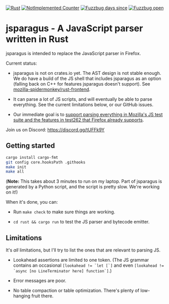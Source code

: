 [![Rust][Rust Badge]][Rust CI Link]
[![NotImplemented Counter][NotImplemented Badge]][NotImplemented Search]
[![Fuzzbug days since][Fuzzbug Days Badge]][Fuzzbugs]
[![Fuzzbug open][Fuzzbug Open Badge]][Fuzzbugs]


# jsparagus - A JavaScript parser written in Rust

jsparagus is intended to replace the JavaScript parser in Firefox.

Current status:

*   jsparagus is not on crates.io yet. The AST design is not stable
    enough.  We do have a build of the JS shell that includes jsparagus
    as an option (falling back on C++ for features jsparagus doesn't
    support). See
    [mozilla-spidermonkey/rust-frontend](https://github.com/mozilla-spidermonkey/rust-frontend).

*   It can parse a lot of JS scripts, and will eventually be able to parse everything.
    See the current limitations below, or our GitHub issues.

*   Our immediate goal is to [support parsing everything in Mozilla's JS
    test suite and the features in test262 that Firefox already
    supports](https://github.com/mozilla-spidermonkey/jsparagus/milestone/1).

Join us on Discord: https://discord.gg/tUFFk9Y


## Getting started

```sh
cargo install cargo-fmt
git config core.hooksPath .githooks
make init
make all
```

(**Note:** This takes about 3 minutes to run on my laptop. Part of
jsparagus is generated by a Python script, and the script is pretty
slow. We're working on it!)

When it's done, you can:

*   Run `make check` to make sure things are working.

*   `cd rust && cargo run` to test the JS parser and bytecode emitter.


## Limitations

It's *all* limitations, but I'll try to list the ones that are relevant
to parsing JS.

*   Lookahead assertions are limited to one token. (The JS grammar
    contains an occasional
    ``[lookahead != `let [`]``
    and even
    ``[lookahead != `async [no LineTerminator here] function`]``.)

*   Error messages are poor.

*   No table compaction or table optimization. There's plenty of
    low-hanging fruit there.


[Rust Badge]: https://github.com/mozilla-spidermonkey/jsparagus/workflows/Rust/badge.svg
[Rust CI Link]: https://github.com/mozilla-spidermonkey/jsparagus/actions?query=branch%3Amaster
[NotImplemented Badge]: https://img.shields.io/endpoint?url=https%3A%2F%2Fraw.githubusercontent.com%2Fcodehag%2Fjsparagus%2Fci_results%2F.metrics%2Fbadges%2Fnot-implemented.json
[NotImplemented Search]: https://github.com/mozilla-spidermonkey/jsparagus/search?q=notimplemented&unscoped_q=notimplemented
[Fuzzbug days Badge]: https://img.shields.io/endpoint?url=https%3A%2F%2Fraw.githubusercontent.com%2Fcodehag%2Fjsparagus%2Fci_results%2F.metrics%2Fbadges%2Fsince-last-fuzzbug.json
[Fuzzbug Open Badge]: https://img.shields.io/endpoint?url=https%3A%2F%2Fraw.githubusercontent.com%2Fcodehag%2Fjsparagus%2Fci_results%2F.metrics%2Fbadges%2Fopen-fuzzbug.json
[Fuzzbugs]: https://github.com/mozilla-spidermonkey/jsparagus/issues?utf8=%E2%9C%93&q=label%3AlibFuzzer+

